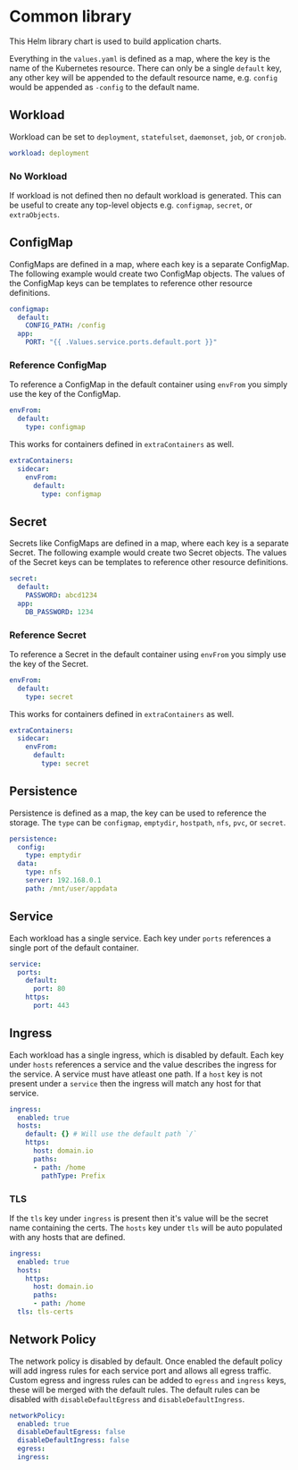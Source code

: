 # Common library
This Helm library chart is used to build application charts.

Everything in the `values.yaml` is defined as a map, where the key is the name of the Kubernetes resource. There can only be a single `default` key, any other key will be appended to the default resource name, e.g. `config` would be appended as `-config` to the default name.

## Workload
Workload can be set to `deployment`, `statefulset`, `daemonset`, `job`, or `cronjob`.
```yaml
workload: deployment
```
### No Workload
If workload is not defined then no default workload is generated. This can be useful to create any top-level objects e.g. `configmap`, `secret`, or `extraObjects`.

## ConfigMap
ConfigMaps are defined in a map, where each key is a separate ConfigMap. The following example would create two ConfigMap objects. The values of the ConfigMap keys can be templates to reference other resource definitions.
```yaml
configmap:
  default:
    CONFIG_PATH: /config
  app:
    PORT: "{{ .Values.service.ports.default.port }}"
```
### Reference ConfigMap
To reference a ConfigMap in the default container using `envFrom` you simply use the key of the ConfigMap.
```yaml 
envFrom:
  default:
    type: configmap
```

This works for containers defined in `extraContainers` as well.
```yaml
extraContainers:
  sidecar:
    envFrom:
      default:
        type: configmap
```

## Secret
Secrets like ConfigMaps are defined in a map, where each key is a separate Secret. The following example would create two Secret objects. The values of the Secret keys can be templates to reference other resource definitions.
```yaml
secret:
  default:
    PASSWORD: abcd1234
  app:
    DB_PASSWORD: 1234
```
### Reference Secret
To reference a Secret in the default container using `envFrom` you simply use the key of the Secret.
```yaml 
envFrom:
  default:
    type: secret
```

This works for containers defined in `extraContainers` as well.
```yaml
extraContainers:
  sidecar:
    envFrom:
      default:
        type: secret
```

## Persistence
Persistence is defined as a map, the key can be used to reference the storage. The `type` can be `configmap`, `emptydir`, `hostpath`, `nfs`, `pvc`, or `secret`.
```yaml
persistence:
  config:
    type: emptydir
  data:
    type: nfs
    server: 192.168.0.1
    path: /mnt/user/appdata
```

## Service
Each workload has a single service. Each key under `ports` references a single port of the default container.
```yaml
service:
  ports:
    default:
      port: 80
    https:
      port: 443
```

## Ingress
Each workload has a single ingress, which is disabled by default. Each key under `hosts` references a service and the value describes the ingress for the service. A service must have atleast one path. If a `host` key is not present under a `service` then the ingress will match any host for that service.
```yaml
ingress:
  enabled: true
  hosts:
    default: {} # Will use the default path `/`
    https:
      host: domain.io
      paths:
      - path: /home
        pathType: Prefix
```
### TLS
If the `tls` key under `ingress` is present then it's value will be the secret name containing the certs. The `hosts` key under `tls` will be auto populated with any hosts that are defined.
```yaml
ingress:
  enabled: true
  hosts:
    https:
      host: domain.io
      paths:
      - path: /home
  tls: tls-certs
```

## Network Policy
The network policy is disabled by default. Once enabled the default policy will add ingress rules for each service port and allows all egress traffic. Custom egress and ingress rules can be added to `egress` and `ingress` keys, these will be merged with the default rules. The default rules can be disabled with `disableDefaultEgress` and `disableDefaultIngress`.
```yaml
networkPolicy:
  enabled: true
  disableDefaultEgress: false
  disableDefaultIngress: false
  egress:
  ingress:
```

